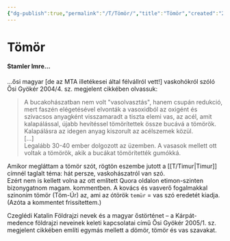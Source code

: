 ```yaml
---
{"dg-publish":true,"permalink":"/T/Tömör/","title":"Tömör","created":"2023-10-20T01:52","updated":"2024-10-26T00:39"}
---
```



# Tömör

#### Stamler Imre...

...ősi magyar \[de az MTA illetékesei által félvállról vett!\] vaskohókról szóló Ősi Gyökér 2004/4. sz. megjelent cikkében olvassuk:  
> A bucakohászatban nem volt "vasolvasztás", hanem csupán redukció, mert faszén elégetésével elvonták a vasoxidból az oxigént és szivacsos anyagként visszamaradt a tiszta elemi vas, az acél, amit kalapálással, újabb hevítéssel tömörítettek össze bucává a tömörök. Kalapálásra az idegen anyag kiszorult az acélszemek közül.  
> \[...\]  
> Legalább 30-40 ember dolgozott az üzemben. A vasasok mellett ott voltak a tömörök, akik a bucákat tömörítették gumókká.  

Amikor megláttam a tömör szót, rögtön eszembe jutott a [[T/Timur\|Timur]] címnél taglalt téma: hát persze, vaskohászatról van szó.  
Ezért nem is kellett volna az ott említett Quora oldalon etimon-szinten bizonygatnom magam. kommentben. A kovács és vasverő fogalmakkal szinonim tömör (Töm-Úr) az, ami az ótörök `temür` = vas szó eredetét kiadja. (Azóta a kommentet frissítettem.)  

Czeglédi Katalin Földrajzi nevek és a magyar őstörténet – a Kárpát-medence földrajzi neveinek keleti kapcsolatai című Ősi Gyökér 2005/1. sz. megjelent cikkében említi egymás mellett a dömör, tömör és vas szavakat.   